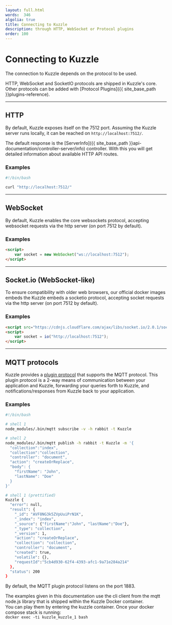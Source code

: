 ```yaml
---
layout: full.html
words:  346
algolia: true
title: Connecting to Kuzzle
description: through HTTP, WebSocket or Protocol plugins
order: 100
---
```



# Connecting to Kuzzle

The connection to Kuzzle depends on the protocol to be used.

HTTP, WebSocket and SocketIO protocols are shipped in Kuzzle's core.
Other protocols can be added with [Protocol Plugins]({{ site_base_path }}plugins-reference).

---

## HTTP

By default, Kuzzle exposes itself on the 7512 port. Assuming the Kuzzle server runs locally,
it can be reached on `http://localhost:7512/`.

The default response is the [ServerInfo]({{ site_base_path }}api-documentation/controller-server/info) controller.
With this you will get detailed information about available HTTP API routes.

### Examples

```bash
#!/bin/bash

curl "http://localhost:7512/"
```

---

## WebSocket

By default, Kuzzle enables the core websockets protocol,
accepting websocket requests via the http server (on port 7512 by default).

### Examples

```html
<script>
    var socket = new WebSocket("ws://localhost:7512");
</script>
```

---

## Socket.io (WebSocket-like)

To ensure compatibility with older web browsers, our official docker images embeds the
Kuzzle embeds a socketio protocol, accepting socket requests via the http server (on port 7512 by default).


### Examples

```html
<script src="https://cdnjs.cloudflare.com/ajax/libs/socket.io/2.0.1/socket.io.js"></script>
<script>
    var socket = io("http://localhost:7512");
</script>
```


---

## MQTT protocols

Kuzzle provides a [plugin protocol](https://github.com/kuzzleio/kuzzle-plugin-mqtt) that supports the MQTT protocol.
This plugin protocol is a 2-way means of communication between your application and Kuzzle, forwarding your queries
forth to Kuzzle, and notifications/responses from Kuzzle back to your application.


### Examples


```bash
#!/bin/bash

# shell 1
node_modules/.bin/mqtt subscribe -v -h rabbit -t Kuzzle

# shell 2
node_modules/.bin/mqtt publish -h rabbit -t Kuzzle -m '{
  "collection":"index",
  "collection":"collection",
  "controller": "document",
  "action": "createOrReplace",
  "body": {
    "firstName": "John",
    "lastName": "Doe"
  }
}'

# shell 1 (prettified)
Kuzzle {
  "error": null,
  "result": {
    "_id": "AVF8NG3k5ZVpUuiPrN1K",
    "_index": "index",
    "_source": {"firstName":"John", "lastName":"Doe"},
    "_type": "collection",
    "_version": 1,
    "action": "createOrReplace",
    "collection": "collection",
    "controller": "document",
    "created": true,
    "volatile": {},
    "requestId":"5cb4d930-62f4-4393-afc1-9a71e284a214"
  },
  "status": 200
}
```

By default, the MQTT plugin protocol listens on the port 1883.

<aside class="notice">
    The examples given in this documentation use the cli client from the mqtt node.js
    library that is shipped within the Kuzzle Docker container.<br />
    You can play them by entering the kuzzle container. Once your docker compose stack is running:<br />
    <code>docker exec -ti kuzzle_kuzzle_1 bash</code>
</aside>
